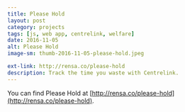 ```yaml
---
title: Please Hold
layout: post
category: projects
tags: [js, web app, centrelink, welfare]
date: 2016-11-05
alt: Please Hold
image-sm: thumb-2016-11-05-please-hold.jpeg

ext-link: http://rensa.co/please-hold
description: Track the time you waste with Centrelink.
---
```

You can find Please Hold at [http://rensa.co/please-hold](http://rensa.co/please-hold).